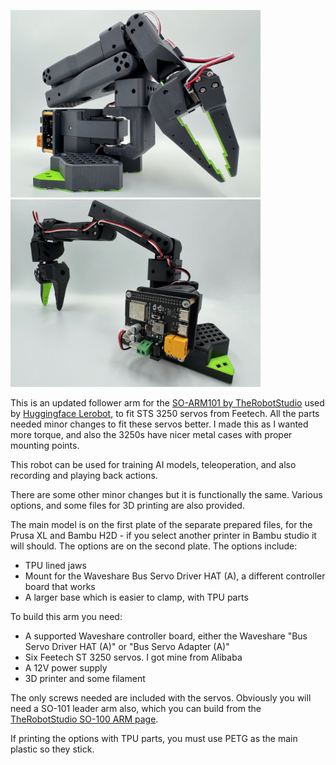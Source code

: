 <img src="https://raw.githubusercontent.com/FyrbyAdditive/SO-ARM101-STS3250/refs/heads/main/Media/SO-ARM101-ST3250%20-%20Right%20Side.png" width="400" /><img src="https://github.com/FyrbyAdditive/SO-ARM101-STS3250/blob/main/Media/SO-ARM101-ST3250%20-%20Extended%20Horizontally.png?raw=true" width="400" />

This is an updated follower arm for the [SO-ARM101 by TheRobotStudio](https://github.com/TheRobotStudio/SO-ARM100) used by [Huggingface Lerobot](https://huggingface.co/docs/lerobot/index), to fit STS 3250 servos from Feetech. All the parts needed minor changes to fit these servos better. I made this as I wanted more torque, and also the 3250s have nicer metal cases with proper mounting points.

This robot can be used for training AI models, teleoperation, and also recording and playing back actions.

There are some other minor changes but it is functionally the same. Various options, and some files for 3D printing are also provided.

The main model is on the first plate of the separate prepared files, for the Prusa XL and Bambu H2D - if you select another printer in Bambu studio it will should. The options are on the second plate. The options include:

- TPU lined jaws
- Mount for the Waveshare Bus Servo Driver HAT (A), a different controller board that works
- A larger base which is easier to clamp, with TPU parts

To build this arm you need:

- A supported Waveshare controller board, either the Waveshare "Bus Servo Driver HAT (A)" or "Bus Servo Adapter (A)"
- Six Feetech ST 3250 servos. I got mine from Alibaba
- A 12V power supply
- 3D printer and some filament

The only screws needed are included with the servos. Obviously you will need a SO-101 leader arm also, which you can build from the [TheRobotStudio SO-100 ARM page](https://github.com/TheRobotStudio/SO-ARM100).

If printing the options with TPU parts, you must use PETG as the main plastic so they stick.
